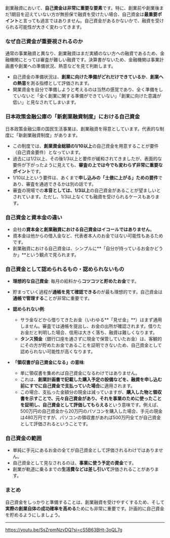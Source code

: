 創業融資において、**自己資金は非常に重要な要素**です。特に、創業前や創業後まだ1期目を迎えていない方が無担保で融資を受けたい場合、自己資金は**最重要ポイント**と言っても過言ではありません。自己資金があるかないかで、融資を受けられる可能性が大きく変わってきます。

### なぜ自己資金が重要視されるのか

通常の事業融資と異なり、創業融資はまだ実績のない方への融資であるため、金融機関にとっては審査が難しい融資です。決算書がないため、金融機関は事業計画書や創業への準備状況、熱意などを見て判断します。

- 自己資金の準備状況は、**創業に向けた準備がどれだけできているか**、**創業への熱意**を測る指標として評価されます。
- 開業資金を自分で準備しようと考えるのは当然の感覚であり、全く準備をしていないと「全く創業に関する準備ができていない」「創業に向けた意識が低い」と見なされてしまいます。

### 日本政策金融公庫の「新創業融資制度」における自己資金

日本政策金融公庫の国民生活事業は、創業融資を得意としています。代表的な制度に「新創業融資制度」があります。

- この制度では、**創業資金総額の1/10以上**の自己資金を用意することが要件（自己資金要件）となっています。
- 過去には1/2以上、その後1/3以上と要件が緩和されてきましたが、表面的な要件が下がったように見えても、**審査の上では今でも変わらず非常に重要なポイント**です。
- 1/10以上という要件は、あくまで**申し込みの「土俵に上がる」ための要件**であり、審査を通過できるかは別の話です。
- 審査の現場での**本音としては、1/3以上**の自己資金があることが望ましいとされています。ただし、1/3以上なくても融資を受けられるケースもあります。

### 自己資金と資本金の違い

- 会社の**資本金と創業融資における自己資金はイコールではありません**。
- 資本金は他からの借入金など、代表者本人のお金ではない可能性もあるためです。
- 創業融資における自己資金は、シンプルに**「自分が持っているお金かどうか」**という観点で見られます。

### 自己資金として認められるもの・認められないもの

- **理想的な自己資金**: 毎月の給料から**コツコツと貯めたお金**です。
    
- 貯まっていく過程が**通帳を見て確認できる**のが最も理想的です。自己資金は**通帳で管理する**ことが非常に重要です。
    
- **認められない例**:
    
    - サラ金などから借りてきたお金（いわゆる**「見せ金」**）はまず通用しません。審査では通帳を提出し、お金の出所が確認されます。借りたお金だと判明した場合、信用は大きく落ち、融資は難しくなります。
    - **タンス預金**（銀行口座を通さずに現金で保管していたお金）は、客観的にその方が貯めたお金であることを証明できないため、自己資金として認められない可能性が高くなります。
- **「領収書が自己資金になる」の意味**:
    
    - 単に領収書を集めれば自己資金になるわけではありません。
    - これは、**創業計画書で記載した購入予定の設備などを、融資を申し込む前にすでに自己資金で支払っていた場合**に適用されます。
    - この場合、支払った金額分の現金は減っていますが、**購入した物と領収書を示すことで、元々自己資金があり、それを事業のために使ったことを証明し、自己資金として評価してもらえる**という意味です。例えば、500万円の自己資金から20万円のパソコンを購入した場合、手元の現金は480万円ですが、パソコンの領収書があれば500万円全てが自己資金として評価されるということです。

### 自己資金の範囲

- 単純に手元にあるお金の全てが自己資金として評価されるわけではありません。
- 自己資金として見なされるのは、**事業に使う予定の資金**です。
- 創業が軌道に乗るまでの**生活費などは差し引いて**評価されることがあります。

### まとめ

自己資金をしっかりと準備することは、創業融資を受けやすくするため、そして**実際の創業自体の成功確率を高める**ためにも非常に重要です。計画的に自己資金を貯めるようにしましょう。

---

https://youtu.be/SsZrpmNzvDQ?si=cS5B63BHt-3oQL7g